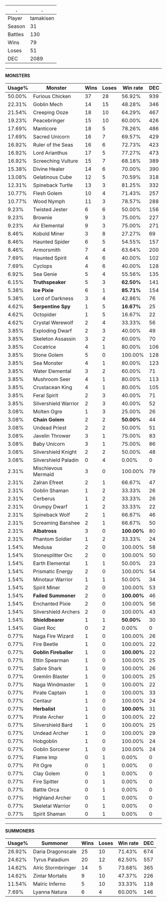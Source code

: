 .|.
|-|-
Player|tamakisen
Season|31
Battles|130
Wins|79
Loses|51
DEC|2089

---
**MONSTERS**

Usage%|Monster|Wins|Loses|Win rate|DEC|
-|-|-|-|-|-|
50.00%|Furious Chicken|37|28|56.92%|939|
22.31%|Goblin Mech|14|15|48.28%|346|
21.54%|Creeping Ooze|18|10|64.29%|467|
19.23%|Peacebringer|15|10|60.00%|426|
17.69%|Manticore|18|5|78.26%|486|
17.69%|Sacred Unicorn|16|7|69.57%|429|
16.92%|Ruler of the Seas|16|6|72.73%|423|
16.92%|Lord Arianthus|17|5|77.27%|473|
16.92%|Screeching Vulture|15|7|68.18%|389|
15.38%|Divine Healer|14|6|70.00%|390|
13.08%|Gelatinous Cube|12|5|70.59%|318|
12.31%|Spineback Turtle|13|3|81.25%|332|
10.77%|Flesh Golem|10|4|71.43%|257|
10.77%|Wood Nymph|11|3|78.57%|288|
9.23%|Twisted Jester|6|6|50.00%|156|
9.23%|Brownie|9|3|75.00%|227|
9.23%|Air Elemental|9|3|75.00%|271|
8.46%|Kobold Miner|3|8|27.27%|69|
8.46%|Haunted Spider|6|5|54.55%|157|
8.46%|Armorsmith|7|4|63.64%|200|
7.69%|Haunted Spirit|4|6|40.00%|102|
7.69%|Cyclops|4|6|40.00%|128|
6.92%|Sea Genie|5|4|55.56%|135|
6.15%|**Truthspeaker**|5|3|**62.50%**|141|
5.38%|**Ice Pixie**|6|1|**85.71%**|154|
5.38%|Lord of Darkness|3|4|42.86%|76|
4.62%|**Serpentine Spy**|1|5|**16.67%**|25|
4.62%|Octopider|1|5|16.67%|22|
4.62%|Crystal Werewolf|2|4|33.33%|56|
3.85%|Exploding Dwarf|2|3|40.00%|49|
3.85%|Skeleton Assassin|3|2|60.00%|70|
3.85%|Cocatrice|4|1|80.00%|106|
3.85%|Stone Golem|5|0|100.00%|128|
3.85%|Sea Monster|4|1|80.00%|123|
3.85%|Water Elemental|3|2|60.00%|71|
3.85%|Mushroom Seer|4|1|80.00%|113|
3.85%|Crustacean King|4|1|80.00%|105|
3.85%|Feral Spirit|2|3|40.00%|71|
3.85%|Silvershield Warrior|2|3|40.00%|52|
3.08%|Molten Ogre|1|3|25.00%|26|
3.08%|**Chain Golem**|2|2|**50.00%**|44|
3.08%|Undead Priest|2|2|50.00%|51|
3.08%|Javelin Thrower|3|1|75.00%|83|
3.08%|Baby Unicorn|3|1|75.00%|86|
3.08%|Silvershield Knight|2|2|50.00%|48|
3.08%|Silvershield Paladin|0|4|0.00%|0|
2.31%|Mischievous Mermaid|3|0|100.00%|79|
2.31%|Zalran Efreet|2|1|66.67%|47|
2.31%|Goblin Shaman|1|2|33.33%|26|
2.31%|Cerberus|1|2|33.33%|26|
2.31%|Grumpy Dwarf|1|2|33.33%|22|
2.31%|Spineback Wolf|2|1|66.67%|46|
2.31%|Screaming Banshee|2|1|66.67%|50|
2.31%|**Albatross**|3|0|**100.00%**|80|
2.31%|Phantom Soldier|1|2|33.33%|24|
1.54%|Medusa|2|0|100.00%|58|
1.54%|Stonesplitter Orc|2|0|100.00%|50|
1.54%|Earth Elemental|1|1|50.00%|23|
1.54%|Prismatic Energy|2|0|100.00%|54|
1.54%|Minotaur Warrior|1|1|50.00%|34|
1.54%|Spirit Miner|2|0|100.00%|53|
1.54%|**Failed Summoner**|2|0|**100.00%**|46|
1.54%|Enchanted Pixie|2|0|100.00%|56|
1.54%|Silvershield Archers|2|0|100.00%|43|
1.54%|**Shieldbearer**|1|1|**50.00%**|30|
1.54%|Giant Roc|0|2|0.00%|0|
0.77%|Naga Fire Wizard|1|0|100.00%|26|
0.77%|Fire Beetle|1|0|100.00%|22|
0.77%|**Goblin Fireballer**|1|0|**100.00%**|22|
0.77%|Ettin Spearman|1|0|100.00%|25|
0.77%|Sabre Shark|1|0|100.00%|26|
0.77%|Gremlin Blaster|1|0|100.00%|25|
0.77%|Naga Windmaster|1|0|100.00%|22|
0.77%|Pirate Captain|1|0|100.00%|33|
0.77%|Centaur|1|0|100.00%|24|
0.77%|**Herbalist**|1|0|**100.00%**|31|
0.77%|Pirate Archer|1|0|100.00%|22|
0.77%|Silvershield Bard|1|0|100.00%|25|
0.77%|Undead Archer|1|0|100.00%|29|
0.77%|Hobgoblin|1|0|100.00%|24|
0.77%|Goblin Sorcerer|1|0|100.00%|24|
0.77%|Flame Imp|0|1|0.00%|0|
0.77%|Pit Ogre|0|1|0.00%|0|
0.77%|Clay Golem|0|1|0.00%|0|
0.77%|Fire Spitter|0|1|0.00%|0|
0.77%|Battle Orca|0|1|0.00%|0|
0.77%|Highland Archer|0|1|0.00%|0|
0.77%|Skeletal Warrior|0|1|0.00%|0|
0.77%|Spirit Shaman|0|1|0.00%|0|

---
**SUMMONERS**

Usage%|Summoner|Wins|Loses|Win rate|DEC|
-|-|-|-|-|-|
26.92%|Daria Dragonscale|25|10|71.43%|674|
24.62%|Tyrus Paladium|20|12|62.50%|557|
14.62%|Alric Stormbringer|14|5|73.68%|365|
14.62%|Zintar Mortalis|9|10|47.37%|226|
11.54%|Malric Inferno|5|10|33.33%|118|
7.69%|Lyanna Natura|6|4|60.00%|146|
